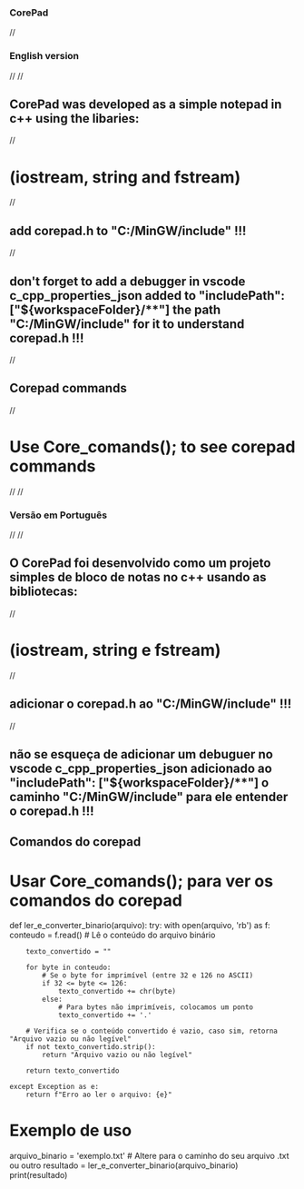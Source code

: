 ### CorePad
//
### English version
//
//
## CorePad was developed as a simple notepad in c++ using the libaries:
//
# (iostream, string and fstream)
//
## add corepad.h to "C:/MinGW/include" !!!
//
## don't forget to add a debugger in vscode c_cpp_properties_json added to "includePath": ["${workspaceFolder}/**"] the path "C:/MinGW/include" for it to understand corepad.h !!!
//
## Corepad commands
//
# Use Core_comands(); to see corepad commands
//
//
### Versão em Português
//
//
## O CorePad foi desenvolvido como um projeto simples de bloco de notas no c++ usando as bibliotecas:
//
# (iostream, string e fstream)
//
## adicionar o corepad.h ao "C:/MinGW/include" !!!
//
## não se esqueça de adicionar um debuguer no vscode c_cpp_properties_json adicionado ao "includePath": ["${workspaceFolder}/**"] o caminho "C:/MinGW/include" para ele entender o corepad.h !!!



## Comandos do corepad

# Usar Core_comands(); para ver os comandos do corepad
def ler_e_converter_binario(arquivo):
    try:
        with open(arquivo, 'rb') as f:
            conteudo = f.read()  # Lê o conteúdo do arquivo binário
        
        texto_convertido = ""
        
        for byte in conteudo:
            # Se o byte for imprimível (entre 32 e 126 no ASCII)
            if 32 <= byte <= 126:
                texto_convertido += chr(byte)
            else:
                # Para bytes não imprimíveis, colocamos um ponto
                texto_convertido += '.'
        
        # Verifica se o conteúdo convertido é vazio, caso sim, retorna "Arquivo vazio ou não legível"
        if not texto_convertido.strip():
            return "Arquivo vazio ou não legível"
        
        return texto_convertido
    
    except Exception as e:
        return f"Erro ao ler o arquivo: {e}"

# Exemplo de uso
arquivo_binario = 'exemplo.txt'  # Altere para o caminho do seu arquivo .txt ou outro
resultado = ler_e_converter_binario(arquivo_binario)
print(resultado)